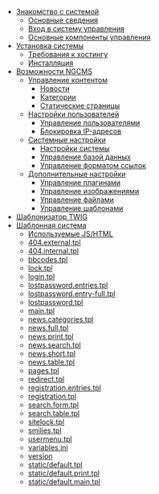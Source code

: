 -   [Знакомство с системой]()
    -   [Основные сведения](about.md)
    -   [Вход в систему управления](enter.md)
    -   [Основные компоненты управления](components.md)
-   [Установка системы]()
    -   [Требования к хостингу](hosting.md)
    -   [Инсталляция](installation.md)
-   [Возможности NGCMS]()
    -   [Управление контентом]()
        -   [Новости](news.md)
        -   [Категории](catigories.md)
        -   [Статические страницы](static.md)
    -   [Настройки пользователей]()
        -   [Управление пользователями](users.md)
        -   [Блокировка IP-адресов](ipban.md)
    -   [Системные настройки]()
        -   [Настройки системы](config.md)
        -   [Управление базой данных](dbo.md)
        -   [Управление форматом ссылок](urls.md)
    -   [Дополнительные настройки]()
        -   [Управление плагинами](plugins.md)
        -   [Управление изображениями](images.md)
        -   [Управление файлами](files.md)
        -   [Управление шаблонами](templates.md)
-   [Шаблонизатор TWIG](templates/twig.md)
-   [Шаблонная система](templates/templates.md)
    -  [Используемые JS/HTML](templates/_js.md)
	-  [404.external.tpl](templates/404.external.tpl.md)
	-  [404.internal.tpl](templates/404.internal.tpl.md)
	-  [bbcodes.tpl](templates/bbcodes.tpl.md)
	-  [lock.tpl](templates/lock.tpl.md)
	-  [login.tpl](templates/login.tpl.md)
	-  [lostpassword.entries.tpl](templates/lostpassword.entries.tpl.md)
	-  [lostpassword.entry-full.tpl](templates/lostpassword.entry-full.tpl.md)
	-  [lostpassword.tpl](templates/lostpassword.tpl.md)
	-  [main.tpl](templates/main.tpl.md)
	-  [news.categories.tpl](templates/news.categories.tpl.md)
	-  [news.full.tpl](templates/news.full.tpl.md)
	-  [news.print.tpl](templates/news.print.tpl.md)
	-  [news.search.tpl](templates/news.search.tpl.md)
	-  [news.short.tpl](templates/news.short.tpl.md)
	-  [news.table.tpl](templates/news.table.tpl.md)
	-  [pages.tpl](templates/pages.tpl.md)
	-  [redirect.tpl](templates/redirect.tpl.md)
	-  [registration.entries.tpl](templates/registration.entries.tpl.md)
	-  [registration.tpl](templates/registration.tpl.md)
	-  [search.form.tpl](templates/search.form.tpl.md)
	-  [search.table.tpl](templates/search.table.tpl.md)
	-  [sitelock.tpl](templates/sitelock.tpl.md)
	-  [smilies.tpl](templates/smilies.tpl.md)
	-  [usermenu.tpl](templates/usermenu.tpl.md)
	-  [variables.ini](templates/variables.ini.md)
	-  [version](templates/version.md)
	-  [static/default.tpl](templates/static.tpl.md)
	-  [static/default.print.tpl](templates/static.print.tpl.md)
	-  [static/default.main.tpl](templates/static.main.tpl.md)
